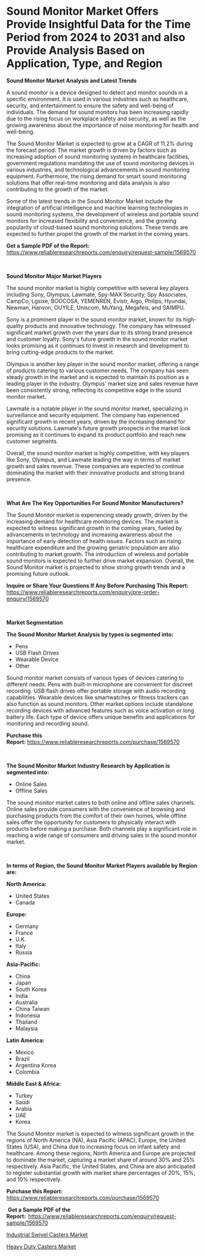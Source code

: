 <p><h1>Sound Monitor Market Offers Provide Insightful Data for the Time Period from 2024 to 2031 and also Provide Analysis Based on Application, Type, and Region</h1></p><p><strong>Sound Monitor Market Analysis and Latest Trends</strong></p>
<p><p>A sound monitor is a device designed to detect and monitor sounds in a specific environment. It is used in various industries such as healthcare, security, and entertainment to ensure the safety and well-being of individuals. The demand for sound monitors has been increasing rapidly due to the rising focus on workplace safety and security, as well as the growing awareness about the importance of noise monitoring for health and well-being.</p><p>The Sound Monitor Market is expected to grow at a CAGR of 11.2% during the forecast period. The market growth is driven by factors such as increasing adoption of sound monitoring systems in healthcare facilities, government regulations mandating the use of sound monitoring devices in various industries, and technological advancements in sound monitoring equipment. Furthermore, the rising demand for smart sound monitoring solutions that offer real-time monitoring and data analysis is also contributing to the growth of the market.</p><p>Some of the latest trends in the Sound Monitor Market include the integration of artificial intelligence and machine learning technologies in sound monitoring systems, the development of wireless and portable sound monitors for increased flexibility and convenience, and the growing popularity of cloud-based sound monitoring solutions. These trends are expected to further propel the growth of the market in the coming years.</p></p>
<p><strong>Get a Sample PDF of the Report:&nbsp;</strong> <a href="https://www.reliableresearchreports.com/enquiry/request-sample/1569570">https://www.reliableresearchreports.com/enquiry/request-sample/1569570</a></p>
<p>&nbsp;</p>
<p><strong>Sound Monitor Major Market Players</strong></p>
<p><p>The sound monitor market is highly competitive with several key players including Sony, Olympus, Lawmate, Spy-MAX Security, Spy Associates, CampCo, Lgsixe, BOOCOSA, YEMENREN, Evistr, Aigo, Philips, Hyundai, Newman, Hanvon, OUYILE, Uniscom, MuYang, Megafeis, and SAIMPU.</p><p>Sony is a prominent player in the sound monitor market, known for its high-quality products and innovative technology. The company has witnessed significant market growth over the years due to its strong brand presence and customer loyalty. Sony's future growth in the sound monitor market looks promising as it continues to invest in research and development to bring cutting-edge products to the market.</p><p>Olympus is another key player in the sound monitor market, offering a range of products catering to various customer needs. The company has seen steady growth in the market and is expected to maintain its position as a leading player in the industry. Olympus' market size and sales revenue have been consistently strong, reflecting its competitive edge in the sound monitor market.</p><p>Lawmate is a notable player in the sound monitor market, specializing in surveillance and security equipment. The company has experienced significant growth in recent years, driven by the increasing demand for security solutions. Lawmate's future growth prospects in the market look promising as it continues to expand its product portfolio and reach new customer segments.</p><p>Overall, the sound monitor market is highly competitive, with key players like Sony, Olympus, and Lawmate leading the way in terms of market growth and sales revenue. These companies are expected to continue dominating the market with their innovative products and strong brand presence.</p></p>
<p>&nbsp;</p>
<p><strong>What Are The Key Opportunities For Sound Monitor Manufacturers?</strong></p>
<p><p>The Sound Monitor market is experiencing steady growth, driven by the increasing demand for healthcare monitoring devices. The market is expected to witness significant growth in the coming years, fueled by advancements in technology and increasing awareness about the importance of early detection of health issues. Factors such as rising healthcare expenditure and the growing geriatric population are also contributing to market growth. The introduction of wireless and portable sound monitors is expected to further drive market expansion. Overall, the Sound Monitor market is projected to show strong growth trends and a promising future outlook.</p></p>
<p><strong>Inquire or Share Your Questions If Any Before Purchasing This Report:</strong> <a href="https://www.reliableresearchreports.com/enquiry/pre-order-enquiry/1569570">https://www.reliableresearchreports.com/enquiry/pre-order-enquiry/1569570</a></p>
<p>&nbsp;</p>
<p><strong>Market Segmentation</strong></p>
<p><strong>The Sound Monitor Market Analysis by types is segmented into:</strong></p>
<p><ul><li>Pens</li><li>USB Flash Drives</li><li>Wearable Device</li><li>Other</li></ul></p>
<p><p>Sound monitor market consists of various types of devices catering to different needs. Pens with built-in microphone are convenient for discreet recording. USB flash drives offer portable storage with audio recording capabilities. Wearable devices like smartwatches or fitness trackers can also function as sound monitors. Other market options include standalone recording devices with advanced features such as voice activation or long battery life. Each type of device offers unique benefits and applications for monitoring and recording sound.</p></p>
<p><strong>Purchase this Report:&nbsp;</strong><a href="https://www.reliableresearchreports.com/purchase/1569570">https://www.reliableresearchreports.com/purchase/1569570</a></p>
<p>&nbsp;</p>
<p><strong>The Sound Monitor Market Industry Research by Application is segmented into:</strong></p>
<p><ul><li>Online Sales</li><li>Offline Sales</li></ul></p>
<p><p>The sound monitor market caters to both online and offline sales channels. Online sales provide consumers with the convenience of browsing and purchasing products from the comfort of their own homes, while offline sales offer the opportunity for customers to physically interact with products before making a purchase. Both channels play a significant role in reaching a wide range of consumers and driving sales in the sound monitor market.</p></p>
<p>&nbsp;</p>
<p><strong>In terms of Region, the Sound Monitor Market Players available by Region are:</strong></p>
<p>
    <p> <strong> North America: </strong>
        <ul>
            <li>United States</li>
            <li>Canada</li>
        </ul>
        </p> 
    <p> <strong> Europe: </strong>
        <ul>
            <li>Germany</li>
            <li>France</li>
            <li>U.K.</li>
            <li>Italy</li>
            <li>Russia</li>
        </ul>
        </p> 
    <p> <strong> Asia-Pacific: </strong>
        <ul>
            <li>China</li>
            <li>Japan</li>
            <li>South Korea</li>
            <li>India</li>
            <li>Australia</li>
            <li>China Taiwan</li>
            <li>Indonesia</li>
            <li>Thailand</li>
            <li>Malaysia</li>
        </ul>
        </p> 
    <p> <strong> Latin America: </strong>
        <ul>
            <li>Mexico</li>
            <li>Brazil</li>
            <li>Argentina Korea</li>
            <li>Colombia</li>
        </ul>
        </p> 
    <p> <strong> Middle East & Africa: </strong>
        <ul>
            <li>Turkey</li>
            <li>Saudi</li>
            <li>Arabia</li>
            <li>UAE</li>
            <li>Korea</li>
        </ul>
    </p>
    </p>
<p><p>The Sound Monitor market is expected to witness significant growth in the regions of North America (NA), Asia Pacific (APAC), Europe, the United States (USA), and China due to increasing focus on infant safety and healthcare. Among these regions, North America and Europe are projected to dominate the market, capturing a market share of around 30% and 25% respectively. Asia Pacific, the United States, and China are also anticipated to register substantial growth with market share percentages of 20%, 15%, and 10% respectively.</p></p>
<p><strong>Purchase this Report: </strong><a href="https://www.reliableresearchreports.com/purchase/1569570">https://www.reliableresearchreports.com/purchase/1569570</a></p>
<p>&nbsp;<strong>Get a Sample PDF of the Report:&nbsp;&nbsp;</strong><a href="https://www.reliableresearchreports.com/enquiry/request-sample/1569570">https://www.reliableresearchreports.com/enquiry/request-sample/1569570</a></p>
<p><strong></strong></p>
<p><p><a href="https://issuu.com/reportprime-2/docs/industrial-swivel-casters-market-size-2030.pptx">Industrial Swivel Casters Market</a></p><p><a href="https://issuu.com/reportprime-2/docs/heavy-duty-casters-market-size-2030.pptx">Heavy Duty Casters Market</a></p></p>